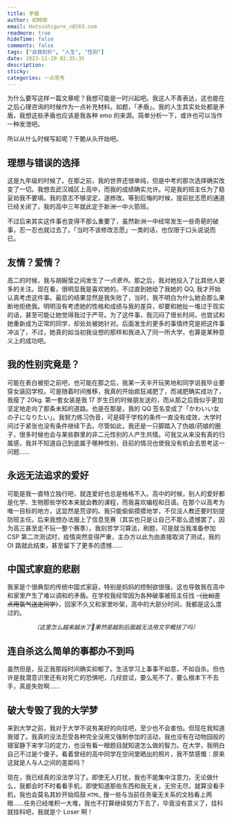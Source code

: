 ```yaml
---
title: 矛盾
author: 初時雨
email: Hatsushigure_c@163.com
readmore: true
hideTime: false
comments: false
tags: ["自我剖析", "人生", "性别"]
date: 2023-11-20 02:35:35
description: 
sticky:
categories: 一点思考
---
```


为什么要写这样一篇文章呢？我想可能是一时兴起吧。我这人不善表达，这也能在之后心理咨询的时候作为一点补充材料。如题，「矛盾」。我的人生其实处处都是矛盾，我想这些矛盾也应该是我各种 emo 的来源。简单分析一下，或许也可以当作一种发泄吧。

所以从什么时候写起呢？干脆从头开始吧。

## 理想与错误的选择

这是九年级的时候了。在那之前，我的世界还很单纯，但是中考的那次选择确实改变了一切。我想去武汉城区上高中，而我的成绩确实允许。可是我的班主任为了稳妥劝我不要填。我的意志不够坚定，遂修改。等到后悔的时候，提前批志愿的通道已经关闭了，我的高中三年就此定于新洲一中火箭班。

不过后来其实这件事也变得不那么重要了，虽然新洲一中经常发生一些奇葩的破事，忍一忍也就过去了。「当时不该修改志愿」一类的话，也仅限于口头说说而已。

## 友情？爱情？

高二的时候，我与胡婉莹之间发生了*一点意外*。那之后，我对她投入了比其他人更多的关注。现在看，很明显我是喜欢她的。不过直到她给了我她的 QQ, 我才开始认真考虑这件事。最后的结果显然是我失败了，当时，我不明白为什么她会那么果断地拒绝我。明明没有考虑她的性格和成绩与我的差异，却要和她扯一堆过于现实的话，甚至可能让她觉得我过于严苛。为了这件事，我沉闷了很长时间，也尝试和她重新成为正常的同学，却处处被她针对。后面发生的更多的事情终究是把这件事冲淡了，不过，她真的如当初我设想的那样和我进入了同一所大学，也算是某种意义上的成功吧。

## 我的性别究竟是？

可能在表白被拒之前吧，也可能在那之后，我某一天半开玩笑地和同学说我毕业要穿女装回学校。可是随着时间推移，我真的开始疯狂减肥了，而减肥确实成功了，我瘦了 20kg. 第一套女装是我 17 岁生日的时候朋友送的，而从那之后我似乎更加坚定地走向了那条未知的道路。也是在那是，我的 QQ 签名变成了「かわいい女の子になりたい」。我努力练习伪音，可是碍于学校的条件一直没有成效，大学时间过于紧张也没有条件继续下去。尽管如此，我还是一只脚踏入了伪娘/药娘的圈子，很多时候也会与某些群里的非二元性别的人产生共情。可我又从来没有真的归属感，我并不知道自己到底属于哪种性别，目前的情况也使我没有机会去思考这一问题……

## 永远无法追求的爱好

可能是我一直特立独行吧，就连爱好也总是格格不入。高中的时候，别人的爱好都是化学、生物那些学校本来就会教的课程，而我喜欢编程和日语。在那个以高考为唯一目标的地方，这显然是荒谬的。我只能偷偷摸摸地学，不仅没人教还要时刻提防班主任。后来我想办法报上了信息竞赛（其实也只是让自己不那么遗憾罢了，因为高三甚至走不玩一整个赛季）。我刻苦学习算法，刷题，可是就当我准备参加 CSP 第二次测试时，疫情突然变得严重，主办方以此为由直接取消了测试，我的 OI 路就此结束，甚至留下了更多的遗憾……

## 中国式家庭的悲剧

我家是个很典型的传统中国式家庭，特别是妈妈的控制欲很强，这也导致我在高中和家里产生了难以调和的矛盾。在学校我经常因为各种破事被班主任找 ~~（比如差点用氯气送走同学）~~，回家不久又和家里吵架，高中的大部分时间，我都是这么度过的。

<div align="center" style="font-size:10pt"><i>（这里怎么越来越水了🤔果然是越到后面越无法用文字概括了吗）</i></div>

## 连自杀这么简单的事都办不到吗

虽然但是，反正我那段时间确实抑郁了。生活学习上事事不如意，不如自杀。但也许是我潜意识里还有对死亡的恐惧吧，几经尝试，要么死不了，要么根本下不去手，真是失败啊……

## 破大专毁了我的大学梦

来到大学之前，我对于大学不说有美好的向往吧，至少也不会害怕。但现在我知道我错了。我真的没法忍受各种完全没用又强制参加的活动，我也没有在动物园般的寝室静下来学习的定力，也没有看一眼题目就知道怎么做的智力。在大学，我明白自己不过是个傻子。看着曾经的高中同学在空间里晒出的照片，我不禁感慨：原来这就是人与人之间的差距吗？

现在，我已经真的没法学习了。即使无人打扰，我也不能集中注意力。无论做什么，我都会时不时看看手机，即使知道那些东西和我无关，无穷无尽。就算没看手机，我也会莫名其妙开始捣鼓 `HTML`, 搜一些与当前任务毫无关系的文档看上两眼……任务已经堆积一大堆，我也不打算继续努力下去了，毕竟没有意义了，挂科就挂科吧，我就是个 Loser 啊！
